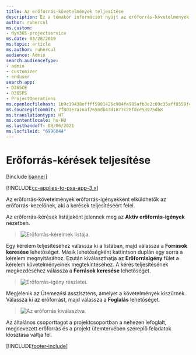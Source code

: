 ```yaml
---
title: Az erőforrás-követelmények teljesítése
description: Ez a témakör információt nyújt az erőforrás-követelmények teljesítéséről.
author: ruhercul
ms.custom:
- dyn365-projectservice
ms.date: 03/28/2019
ms.topic: article
ms.author: ruhercul
audience: Admin
search.audienceType:
- admin
- customizer
- enduser
search.app:
- D365CE
- D365PS
- ProjectOperations
ms.openlocfilehash: 1b9c19438effff5901426c904fa905afb3e2c09c35aff8559f491c06401806e0
ms.sourcegitcommit: 7f8d1e7a16af769adb43d1877c28fdce53975db8
ms.translationtype: HT
ms.contentlocale: hu-HU
ms.lasthandoff: 08/06/2021
ms.locfileid: "6996844"
---
```

# <a name="fulfilling-resource-requests"></a>Erőforrás-kérések teljesítése

[!include [banner](../includes/psa-now-project-operations.md)]

[!INCLUDE[cc-applies-to-psa-app-3.x](../includes/cc-applies-to-psa-app-3x.md)]

Az erőforrás-követelmények erőforrás-igényekként elküldhetők az erőforrás-kezelőnek, aki a kérések teljesítéséért felel.

Az erőforrás-kérések listájaként jelennek meg az **Aktív erőforrás-igények** nézetben.

> ![Erőforrás-kérelmek listája.](media/Resource-Management-image59.png)

Egy kérelem teljesítéséhez válassza ki a listában, majd válassza a **Források keresése** lehetőséget. Másik lehetőségként kattintson duplán egy sorra a kérelem megnyitásához. Ezután kiválaszthatja az **Erőforrásigény** fület a kérelem követelményeinek megtekintéséhez. A kérés teljesítésének megkezdéséhez válassza a **Források keresése** lehetőséget.

> ![Erőforrás-igény részletei.](media/Resource-Management-image60.png)

Megjelenik az Ütemezési asszisztens, amelyet a követelmények kiszűrnek. Válassza ki az erőforrást, majd válassza a **Foglalás** lehetőséget.

> ![Az erőforrás kiválasztva.](media/Resource-Management-image61.png)

Az általános csoporttagot a projektcsoportban a nehezen lefoglalt, megnevezett erőforrás és a projekt ütemtervében szereplő feladatok kiosztása váltja fel.


[!INCLUDE[footer-include](../includes/footer-banner.md)]
